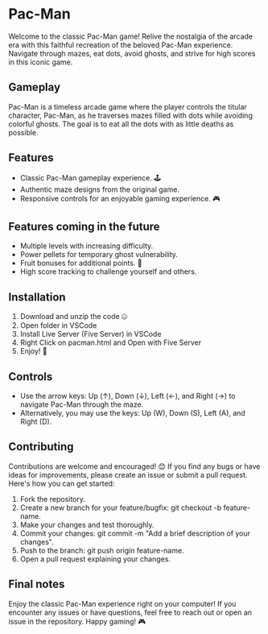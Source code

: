 # Pac-Man

Welcome to the classic Pac-Man game! Relive the nostalgia of the arcade era with this faithful recreation of the beloved Pac-Man experience. Navigate through mazes, eat dots, avoid ghosts, and strive for high scores in this iconic game.

## Gameplay
Pac-Man is a timeless arcade game where the player controls the titular character, Pac-Man, as he traverses mazes filled with dots while avoiding colorful ghosts. The goal is to eat all the dots with as little deaths as possible. 

## Features
- Classic Pac-Man gameplay experience. 🕹️
- Authentic maze designs from the original game. 
- Responsive controls for an enjoyable gaming experience. 🎮
  
## Features coming in the future
- Multiple levels with increasing difficulty.
- Power pellets for temporary ghost vulnerability.
- Fruit bonuses for additional points. 🍌
- High score tracking to challenge yourself and others.

## Installation
1. Download and unzip the code 🤐
2. Open folder in VSCode
3. Install Live Server (Five Server) in VSCode
4. Right Click on pacman.html and Open with Five Server
5. Enjoy! 🙂

## Controls
- Use the arrow keys: Up (↑), Down (↓), Left (←), and Right (→) to navigate Pac-Man through the maze.
- Alternatively, you may use the keys: Up (W), Down (S), Left (A), and Right (D).

## Contributing
Contributions are welcome and encouraged! 😊 If you find any bugs or have ideas for improvements, please create an issue or submit a pull request. Here's how you can get started:
1. Fork the repository. 
2. Create a new branch for your feature/bugfix: git checkout -b feature-name.
3. Make your changes and test thoroughly.
4. Commit your changes: git commit -m "Add a brief description of your changes".
5. Push to the branch: git push origin feature-name.
6. Open a pull request explaining your changes.

## Final notes
Enjoy the classic Pac-Man experience right on your computer! If you encounter any issues or have questions, feel free to reach out or open an issue in the repository. Happy gaming! 🎮

